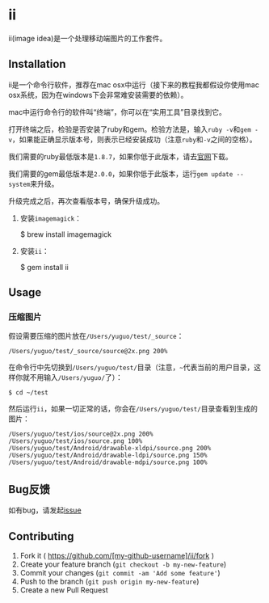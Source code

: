 # ii

ii(image idea)是一个处理移动端图片的工作套件。

## Installation

ii是一个命令行软件，推荐在mac osx中运行（接下来的教程我都假设你使用mac osx系统，因为在windows下会非常难安装需要的依赖）。

mac中运行命令行的软件叫“终端”，你可以在“实用工具”目录找到它。

打开终端之后，检验是否安装了ruby和gem。检验方法是，输入`ruby -v`和`gem -v`，如果能正确显示版本号，则表示已经安装成功（注意`ruby`和`-v`之间的空格）。

我们需要的ruby最低版本是`1.8.7`，如果你低于此版本，请去[官网](https://www.ruby-lang.org/zh_cn/)下载。

我们需要的gem最低版本是`2.0.0`，如果你低于此版本，运行`gem update --system`来升级。

升级完成之后，再次查看版本号，确保升级成功。

1. 安装`imagemagick`：

    $ brew install imagemagick

2. 安装`ii`：

    $ gem install ii

## Usage

### 压缩图片

假设需要压缩的图片放在`/Users/yuguo/test/_source`：

    /Users/yuguo/test/_source/source@2x.png 200%

在命令行中先切换到`/Users/yuguo/test/`目录（注意，`~`代表当前的用户目录，这样你就不用输入`/Users/yuguo/`了）：

    $ cd ~/test

然后运行`ii`，如果一切正常的话，你会在`/Users/yuguo/test/`目录查看到生成的图片：

    /Users/yuguo/test/ios/source@2x.png 200%
    /Users/yuguo/test/ios/source.png 100%
    /Users/yuguo/test/Android/drawable-xldpi/source.png 200%
    /Users/yuguo/test/Android/drawable-ldpi/source.png 150%
    /Users/yuguo/test/Android/drawable-mdpi/source.png 100%
   
## Bug反馈

   如有bug，请发起[issue](https://github.com/yuguo/ii/issues)

## Contributing

1. Fork it ( https://github.com/[my-github-username]/ii/fork )
2. Create your feature branch (`git checkout -b my-new-feature`)
3. Commit your changes (`git commit -am 'Add some feature'`)
4. Push to the branch (`git push origin my-new-feature`)
5. Create a new Pull Request
